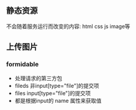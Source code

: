 ## 静态资源
不会随着服务运行而改变的内容: html css js image等

## 上传图片
### formidable
- 处理请求的第三方包
- fileds 非input[type="file"]的提交项
- files input[type="file"]的提交项
- 都是根据input的 name 属性来获取值